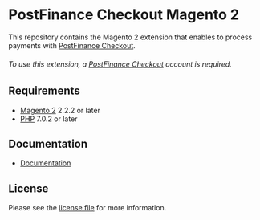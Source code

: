 # PostFinance Checkout Magento 2
This repository contains the Magento 2 extension that enables to process payments with [PostFinance Checkout](https://www.postfinance.ch/).

###### To use this extension, a [PostFinance Checkout](https://www.postfinance.ch/) account is required.

## Requirements

* [Magento 2](https://magento.com/) 2.2.2 or later
* [PHP](http://php.net/) 7.0.2 or later

## Documentation

* [Documentation](https://plugin-documentation.postfinance-checkout.ch/pfpayments/magento-2/1.0.14/docs/en/documentation.html)

## License

Please see the [license file](https://github.com/pfpayments/magento-2/blob/1.0.14/LICENSE) for more information.